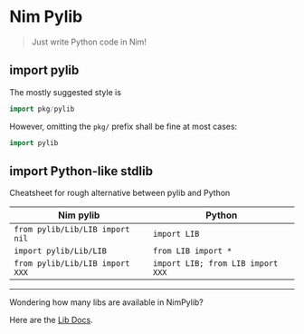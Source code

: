 # Nim Pylib

> Just write Python code in Nim!

## import pylib
The mostly suggested style is
```Nim
import pkg/pylib
```

However, omitting the `pkg/` prefix shall be fine at most cases:

```Nim
import pylib
```

## import Python-like stdlib
Cheatsheet for rough alternative between pylib and Python

| Nim pylib                        | Python                               |
| --------------------------       | --------------------------           |
| `from pylib/Lib/LIB import nil`  | `import LIB`                         |
| `import pylib/Lib/LIB`           | `from LIB import *`                  |
| `from pylib/Lib/LIB import XXX`  | `import LIB; from LIB import XXX`    |

------

Wondering how many libs are available in NimPylib?

Here are the
[Lib Docs](Lib/).


